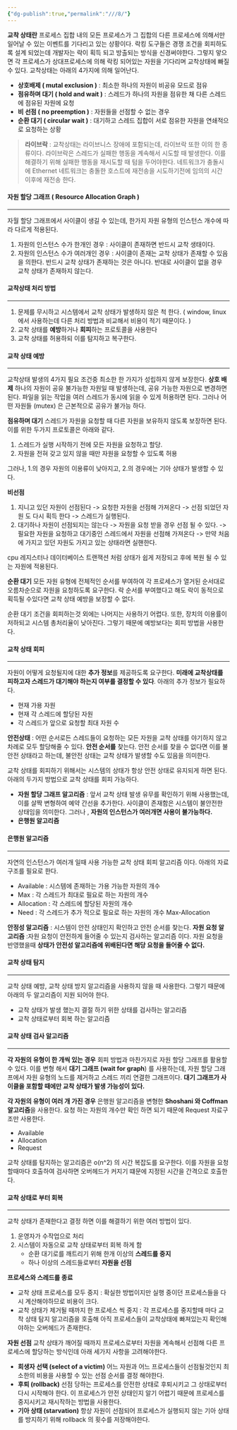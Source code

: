 ```yaml
---
{"dg-publish":true,"permalink":"///8/"}
---
```



**교착 상태란** 프로세스 집합 내의 모든 프로세스가 그 집합의 다른 프로세스에 의해서만 일어날 수 있는 이벤트를 기다리고 있는 상황이다.
락킹 도구들은 경쟁 조건을 회피하도록 설계 되었는데 개발자는 락이 획득 되고 방출되는 방식을 신경써야한다. 그렇지 앟으면 각 프로세스가 상대프로세스에 의해 락킹 되어있는 자원을 기다리며 교착상태에 빠질 수 있다. 교착상태는 아래의 4가지에 의해 일어난다.

- **상호배제 ( mutal exclusion )**  : 최소한 하나의 자원이 비공유 모드로 점유
- **점유하며 대기 ( hold and wait )**  : 스레드가 하나의 자원을 점유한 채 다른 스레드에 점유된 자원에 요청
- **비 선점 ( no preemption )** : 자원들을 선점할 수 없는 경우
- **순환 대기 ( circular wait )** : 대기하고 스레드 집합이 서로 점유한 자원을 연쇄적으로 요청하는 상황 

> **라이브락** : 교착상태는 라이브니스 장애에 포함되는데, 라이브락 또한 이의 한 종류이다. 라이브락은 스레드가 실패한 행동을 계속해서 시도할 때 발생한다. 이를 해결하기 위해 실패한 행동을 재시도할 때 텀을 두어야한다.
> 네트워크가 충돌시에 Ethernet 네트워크는 충돌한 호스트에 재전송을 시도하기전에 임의의 시간 이후에 재전송 한다.


#### 자원 할당 그래프 ( Resource Allocation Graph )
---
자월 할당 그래프에서 사이클이 생길 수 있는데, 한가지 자원 유형의 인스턴스 개수에 따라 다르게 적용된다.

1. 자원의 인스턴스 수가 한개인 경우 : 사이클이 존재하면 반드시 교착 생태이다.
2. 자원의 인스턴스 수가 여러개인 경우 : 사이클이 존재는 교착 상태가 존재할 수 있음을 의한다. 반드시 교착 상태가 존재하는 것은 아니다. 반대로 사이클이 없을 경우 교착 상태가 존재하지 않는다.



#### 교착상태 처리 방법
---
1. 문제를 무시하고 시스템에서 교착 상태가 발생하지 않은 척 한다. ( window, linux 에서 사용하는데 다른 처리 방법과 비교해서 비용이 적기 때문이다. )
2. 교착 상태를 **예방**하거나 **회피**하는 프로토콜을 사용한다 
3. 교착 상태를 허용하되 이를 탐지하고 복구한다.



#### 교착 상태 예방
---
교착상태 발생의 4가지 필요 조건중 최소한 한 가지가 성립하지 않게 보장한다. 
**상호 배제**
하나의 자원이 공유 불가능한 자원일 때 발생하는데, 공유 가능한 자원으로 변경하면 된다. 파일을 읽는 작업을 여러 스레드가 동시에 읽을 수 있게 허용하면 된다. 그러나 어떤 자원들 (mutex) 은 근본적으로 공유가 불가능 하다.

**점유하며 대기**
스레드가 자원을 요청할 때 다른 자원을 보유하지 않도록 보장하면 된다. 이를 위한 두가지 프로토콜은 아래와 같다. 
1. 스레드가 실행 시작하기 전에 모든 자원을 요청하고 할당.
2. 자원을 전혀 갖고 있지 않을 때만 자원을 요청할 수 있도록 허용

그러나, 1.의 경우 자원의 이용류이 낮아지고, 2.의 경우에는 기아 상태가 발생할 수 있다.

**비선점**
1. 지니고 있던 자원이 선점된다 -> 요청한 자원을 선점해 가져온다 -> 선점 되었던 자원 도 다시 획득 한다 -> 스레드가 실행된다.
2. 대기하나 자원이 선점되지는 않는다 -> 자원을 요청 받을 경우 선점 될 수 있다. -> 필요한 자원을 요청하고 대기중인 스레드에서 자원을 선점해 가져온다 -> 만약 처음에 가지고 있던 자원도 가지고 있는 상태라면 실핸한다.

cpu 레지스터나 데이터베이스 트랜잭션 처럼 상태가 쉽게 저장되고 후에 복원 될 수 있는 자원에 적용된다.

**순환 대기**
모든 자원 유형에 전체적인 순서를 부여하여 각 프로세스가 열거된 순서대로 오름차순으로 자원을 요청하도록 요구한다.
락 순서를 부여했다고 해도 락이 동적으로 획득될 수있다면 교착 상태 예방을 보장할 수
없다.


순환 대기 조건을 회피하는것 외에는 나머지는 사용하기 어렵다. 또한, 장치의 이용률이 저하되고 시스템 총처리율이 낮아진다. 그렇기 때문에 예방보다는 회피 방법을 사용한다.

#### 교착 상태 회피
---
자원이 어떻게 요청될지에 대한 **추가 정보**를 제공하도록 요구한다. **미래에 교착상태를 피하고자 스레드가 대기해야 하는지 여부를 결정할 수 있다**.  아래의 추가 정보가 필요하다.
- 현재 가용 자원
- 현재 각 스레드에 할당된 자원
- 각 스레드가 앞으로 요청할 최대 자원 수

**안전상태** : 어떤 순서로든 스레드들이 요청하는 모든 자원을 교착 상태를 야기하지 않고 차례로 모두 할당해줄 수 있다. **안전 순서를** 찾는다. 안전 순서를 찾을 수 없다면 이를 불안전 상태라고 하는데, 불안전 상태는 교착 상태가 발생할 수도 있음을 의미한다.

교착 상태를 회피하기 위해서는 시스템의 상태가 항상 안전 상태로 유지되게 하면 된다. 
아래의 두가지 방법으로 교착 상태를 회피 가능하다.
- **자원 할당 그래프 알고리즘**  : 앞서 교착 상태 발생 유무를 확인하기 위해 사용했는데, 이를 살짝 변형하여 예약 간선을 추가한다.  사이클이 존재함은 시스템이 불안전한 상태임을 의미한다.
  그러나 , **자원의 인스턴스가 여러개면 사용이 불가능하다.**
- **은행원 알고리즘** 

#### 은행원 알고리즘
---
자연의 인스턴스가 여러개 일때 사용 가능한 교착 상태 회피 알고리즘 이다. 아래의  자료구조를 필요로 한다.
- Available : 시스템에 존재하는 가용 가능한 자원의 개수
- Max : 각 스레드가 최대로 필요로 하는 자원의  개수
- Allocation : 각 스레드에 할당된 자원의 개수
- Need : 각 스레드가 추가 적으로 필요로 하는 자원의 개수 Max-Allocation

**안정성 알고리즘** : 시스템이 안전 상태인지 확인하고 안전 순서를 찾는다.
**자원 요청 알고리즘** :자원 요청이 안전하게 들어줄 수 있는지 검사하는 알고리즘 이다. 자원 요청을 반영했을때 **상태가 안전성 알고리즘에 위배된다면 해당 요청을 들어줄 수 없다.**



#### 교착 상태 탐지
---
교착 상태 예방, 교착 상태 방지 알고리즘을 사용하지 않을 때 사용한다. 그렇기 때문에 아래의 두 알고리즘이 지원 되어야 한다.
- 교착 상태가 발생 했는지 결절 하기 위한 상태를 검사하는 알고리즘
- 교착 상태로부터 회복 하는 알고리즘


#### 교착 상태 검사 알고리즘
---

**각 자원의 유형이 한 개씩 있는 경우**
회피 방법과 마찬가지로 자원 할당 그래프를 활용할 수 있다. 이를 변형 해서 **대기 그래프 (wait for graph**)
를 사용하는데, 자원 할당 그래프에서 자원 유형의 노드를 제거하고 스레드 끼리 연결한 그래프이다.
**대기 그래프가 사이클을 포함할 때에만 교착 상태가 발생 가능성이 있다.**


**각 자원의 유형이 여러 개 가진 경우**
은행원 알고리즘을 변형한 **Shoshani 와 Coffman 알고리즘**을 사용한다.  요청 하는 자원의 개수만 확인 하면 되기 때문에 Request 자료구조만 사용한다.
- Available
- Allocation
- Request


교착 상태를 탐지하는 알고리즘은 o(n^2) 의 시간 복잡도를 요구한다. 이를 자원을 요청할때마다 호출하여 검사하면 오버헤드가 커지기 떄문에 지정된 시간을 간격으로 호출한다.



#### 교착 상태로 부터 회복
----
교착 상태가 존재한다고 결정 하면 이를 해결하기 위한 여러 방법이 있다.
1. 운영자가 수작업으로 처리
2. 시스템이 자동으로 교착 상태로부터 회복 하게 함
	- 순환 대기로를 깨트리기 위해 한개 이상의 **스레드를 중지**
	- 하나 이상의 스레드들로부터 **자원을 선점**

**프로세스와 스레드를 종료**
- 교착 상태 프로세스를 모두 중지 : 확실한 방법이지만 실행 중이던 프로세스들을 다시 계산해야하므로 비용이 크다.
- 교착 상태가 제거될 때까지 한 프로세스 씩 중지 : 각 프로세스를 중지할때 마다 교착 상태 탐지 알고리즘을 호출해 아직 프로세스들이 교착상태에 빠져있는지 확인해야하는 오버헤드가 존재한다.

**자원 선점**
교착 상태가 깨어질 때까지 프로세스로부터 자원을 계속해서 선점해 다른 프로세스에 할당하는 방식인데 아래 세가지 사항을 고려해야한다.
- **희생자 선택 (select of a victim)** 
  어느 자원과 어느 프로세스들이 선점될것인지 최소한의 비용을 사용할 수 있는 선점 순서를 결정 해야한다.
- **후퇴 (rollback)**
  선점 당하는 프로세스를 안전한 상태로 후퇴시키고 그 상태로부터 다시 시작해야 한다. 이 프로세스가 안전 상태인지 알기 어렵기 때문에 프로세스를 중지시키고 재시작하는 방법을 사용한다.
- **기아 상태 (starvation)**
  항상 자원이 선점되어 프로세스가 실행되지 않는 기아 상태를 방지하기 위해 rollback 의 횟수를 저장해야한다.
